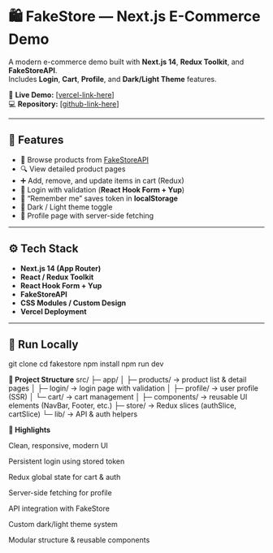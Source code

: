 # 🛍️ FakeStore — Next.js E-Commerce Demo

A modern e-commerce demo built with **Next.js 14**, **Redux Toolkit**, and **FakeStoreAPI**.  
Includes **Login**, **Cart**, **Profile**, and **Dark/Light Theme** features.

🔗 **Live Demo:** [[vercel-link-here](https://vercel.com/takos-projects-7f7ff30c/fakestore-next)]  
💻 **Repository:** [[github-link-here](https://github.com/TakoSalakaia/fakestore-next/)]

---

## 🧩 Features
- 🛒 Browse products from [FakeStoreAPI](https://fakestoreapi.com)
- 🔍 View detailed product pages
- ➕ Add, remove, and update items in cart (Redux)
- 👤 Login with validation (**React Hook Form + Yup**)
- 💾 “Remember me” saves token in **localStorage**
- 🌙 Dark / Light theme toggle
- 🧠 Profile page with server-side fetching

---

## ⚙️ Tech Stack
- **Next.js 14 (App Router)**
- **React / Redux Toolkit**
- **React Hook Form + Yup**
- **FakeStoreAPI**
- **CSS Modules / Custom Design**
- **Vercel Deployment**

---

## 🚀 Run Locally

git clone <repo-url>
cd fakestore
npm install
npm run dev


**📁 Project Structure**
src/
 ├─ app/
 │   ├─ products/     → product list & detail pages
 │   ├─ login/        → login page with validation
 │   ├─ profile/      → user profile (SSR)
 │   └─ cart/         → cart management
 │
 ├─ components/       → reusable UI elements (NavBar, Footer, etc.)
 ├─ store/            → Redux slices (authSlice, cartSlice)
 └─ lib/              → API & auth helpers

 **🧠 Highlights**

Clean, responsive, modern UI

Persistent login using stored token

Redux global state for cart & auth

Server-side fetching for profile

API integration with FakeStore

Custom dark/light theme system

Modular structure & reusable components
